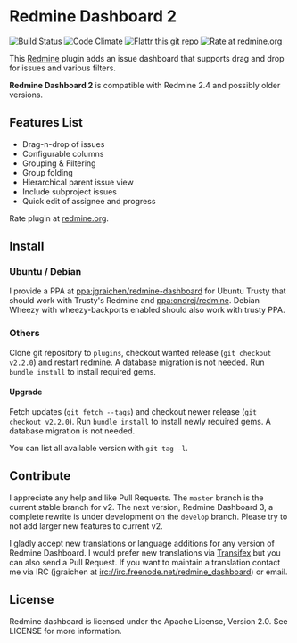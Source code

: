 # Redmine Dashboard 2

[![Build Status](https://travis-ci.org/jgraichen/redmine_dashboard.svg?branch=master)](https://travis-ci.org/jgraichen/redmine_dashboard)
[![Code Climate](http://img.shields.io/codeclimate/github/jgraichen/redmine_dashboard.svg)](https://codeclimate.com/github/jgraichen/redmine_dashboard)
[![Flattr this git repo](http://img.shields.io/badge/flattr-this-green.svg)](https://flattr.com/submit/auto?user_id=jgraichen&url=https://github.com/jgraichen/redmine_dashboard&tags=github&category=software)
[![Rate at redmine.org](http://img.shields.io/badge/rate%20at-redmine.org-blue.svg)](http://www.redmine.org/plugins/redmine-dashboard)

This [Redmine](http://redmine.org) plugin adds an issue dashboard that supports drag and drop for issues and various filters.

**Redmine Dashboard 2** is compatible with Redmine 2.4 and possibly older versions.

## Features List

* Drag-n-drop of issues
* Configurable columns
* Grouping & Filtering
* Group folding
* Hierarchical parent issue view
* Include subproject issues
* Quick edit of assignee and progress

Rate plugin at [redmine.org](http://www.redmine.org/plugins/redmine-dashboard).

## Install

### Ubuntu / Debian

I provide a PPA at [ppa:jgraichen/redmine-dashboard](https://launchpad.net/~jgraichen/+archive/redmine-dashboard) for Ubuntu Trusty that should work with Trusty's Redmine and [ppa:ondrej/redmine](https://launchpad.net/~ondrej/+archive/redmine). Debian Wheezy with wheezy-backports enabled should also work with trusty PPA.

### Others

Clone git repository to `plugins`, checkout wanted release (`git checkout v2.2.0`) and restart redmine. A database migration is not needed. Run `bundle install` to install required gems.

#### Upgrade

Fetch updates (`git fetch --tags`) and checkout newer release (`git checkout v2.2.0`). Run `bundle install` to install newly required gems. A database migration is not needed.

You can list all available version with `git tag -l`.

## Contribute

I appreciate any help and like Pull Requests. The `master` branch is the current stable branch for v2. The next version, Redmine Dashboard 3, a complete rewrite is under development on the `develop` branch. Please try to not add larger new features to current v2.

I gladly accept new translations or language additions for any version of Redmine Dashboard. I would prefer new translations via [Transifex](https://www.transifex.com/organization/redmine_dashboard/dashboard) but you can also send a Pull Request. If you want to maintain a translation contact me via IRC (jgraichen at [irc://irc.freenode.net/redmine_dashboard](irc://irc.freenode.net/redmine_dashboard)) or email.

## License

Redmine dashboard is licensed under the Apache License, Version 2.0.
See LICENSE for more information.
